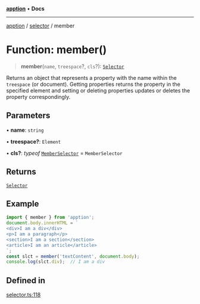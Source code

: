 [**apption**](../../README.md) • **Docs**

***

[apption](../../modules.md) / [selector](../README.md) / member

# Function: member()

> **member**(`name`, `treespace`?, `cls`?): [`Selector`](../classes/Selector.md)

Returns an object that represents a property with the name within the `treespace` (or document).
Getting properties returns the property in the specified element and setting or deleting properties 
updates or deletes the property correspondingly.

## Parameters

• **name**: `string`

• **treespace?**: `Element`

• **cls?**: *typeof* [`MemberSelector`](../classes/MemberSelector.md) = `MemberSelector`

## Returns

[`Selector`](../classes/Selector.md)

## Example

```ts
import { member } from 'apption';
document.body.innerHTML = `
<div>I am a div</div>
<p>I am a paragraph</p>
<section>I am a section</section>
<article>I am an article</article>
`;
const slct = member('textContent', document.body);
console.log(slct.div);  // I am a div
```

## Defined in

[selector.ts:118](https://github.com/mksunny1/apption/blob/1770a08bd9b714c79b6dab283c2bf83182646040/src/selector.ts#L118)
